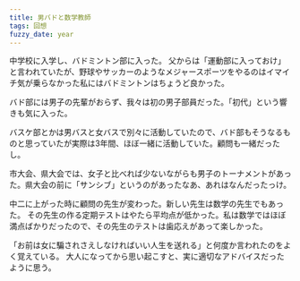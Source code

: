 ```yaml
---
title: 男バドと数学教師
tags: 回想
fuzzy_date: year
---
```

中学校に入学し、バドミントン部に入った。
父からは「運動部に入っておけ」と言われていたが、野球やサッカーのようなメジャースポーツをやるのはイマイチ気が乗らなかった私にはバドミントンはちょうど良かった。

バド部には男子の先輩がおらず、我々は初の男子部員だった。「初代」という響きも気に入った。

バスケ部とかは男バスと女バスで別々に活動していたので、バド部もそうなるものと思っていたが実際は3年間、ほぼ一緒に活動していた。顧問も一緒だったし。

市大会、県大会では、女子と比べれば少ないながらも男子のトーナメントがあった。県大会の前に「サンシブ」というのがあったなあ、あれはなんだったっけ。

中二に上がった時に顧問の先生が変わった。新しい先生は数学の先生でもあった。
その先生の作る定期テストはやたら平均点が低かった。私は数学ではほぼ満点ばかりだったので、その先生のテストは歯応えがあって楽しかった。

「お前は女に騙されさえしなければいい人生を送れる」と何度か言われたのをよく覚えている。
大人になってから思い起こすと、実に適切なアドバイスだったように思う。
